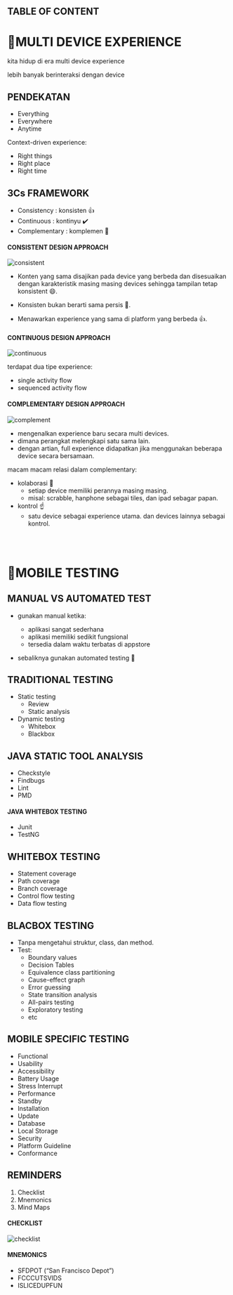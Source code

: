 ## TABLE OF CONTENT

# 📱**MULTI DEVICE EXPERIENCE**

kita hidup di era multi device experience

lebih banyak berinteraksi dengan device

## **PENDEKATAN**

- Everything
- Everywhere
- Anytime

Context-driven experience:

- Right things
- Right place
- Right time

## **3Cs FRAMEWORK**

- Consistency : konsisten 👍
- Continuous : kontinyu ✔️
- Complementary : komplemen 🤝

#### CONSISTENT DESIGN APPROACH

![consistent](../../image/consistent.png)

- Konten yang sama disajikan pada device yang berbeda dan disesuaikan dengan karakteristik masing masing devices sehingga tampilan tetap konsistent 😄.

- Konsisten bukan berarti sama persis 🙁.
- Menawarkan experience yang sama di platform yang berbeda 👍.

#### CONTINUOUS DESIGN APPROACH

![continuous](../../image/continuous.png)

terdapat dua tipe experience:

- single activity flow
- sequenced activity flow

#### COMPLEMENTARY DESIGN APPROACH

![complement](../../image/continuous2.jpg)

- mengenalkan experience baru secara multi devices.
- dimana perangkat melengkapi satu sama lain.
- dengan artian, full experience didapatkan jika menggunakan beberapa device secara bersamaan.

macam macam relasi dalam complementary:

- kolaborasi 🤝
  - setiap device memiliki perannya masing masing.
  - misal: scrabble, hanphone sebagai tiles, dan ipad sebagar papan.
- kontrol ☝️
  - satu device sebagai experience utama. dan devices lainnya sebagai kontrol.

<br>
<br>

# 🔧**MOBILE TESTING**

## MANUAL VS AUTOMATED TEST

- gunakan manual ketika:

  - aplikasi sangat sederhana
  - aplikasi memiliki sedikit fungsional
  - tersedia dalam waktu terbatas di appstore

- sebaliknya gunakan automated testing 🤖

## TRADITIONAL TESTING

- Static testing
  - Review
  - Static analysis
- Dynamic testing
  - Whitebox
  - Blackbox

## JAVA STATIC TOOL ANALYSIS

- Checkstyle
- Findbugs
- Lint
- PMD

#### JAVA WHITEBOX TESTING

- Junit
- TestNG

## WHITEBOX TESTING

- Statement coverage
- Path coverage
- Branch coverage
- Control flow testing
- Data flow testing

## BLACBOX TESTING

- Tanpa mengetahui struktur, class, dan method.
- Test:
  - Boundary values
  - Decision Tables
  - Equivalence class partitioning
  - Cause-effect graph
  - Error guessing
  - State transition analysis
  - All-pairs testing
  - Exploratory testing
  - etc

## MOBILE SPECIFIC TESTING

- Functional
- Usability
- Accessibility
- Battery Usage
- Stress Interrupt
- Performance
- Standby
- Installation
- Update
- Database
- Local Storage
- Security
- Platform Guideline
- Conformance

## REMINDERS

1. Checklist
2. Mnemonics
3. Mind Maps

#### CHECKLIST

![checklist](../../image/checlist.png)

#### MNEMONICS

- SFDPOT (“San Francisco Depot”)
- FCCCUTSVIDS
- ISLICEDUPFUN
